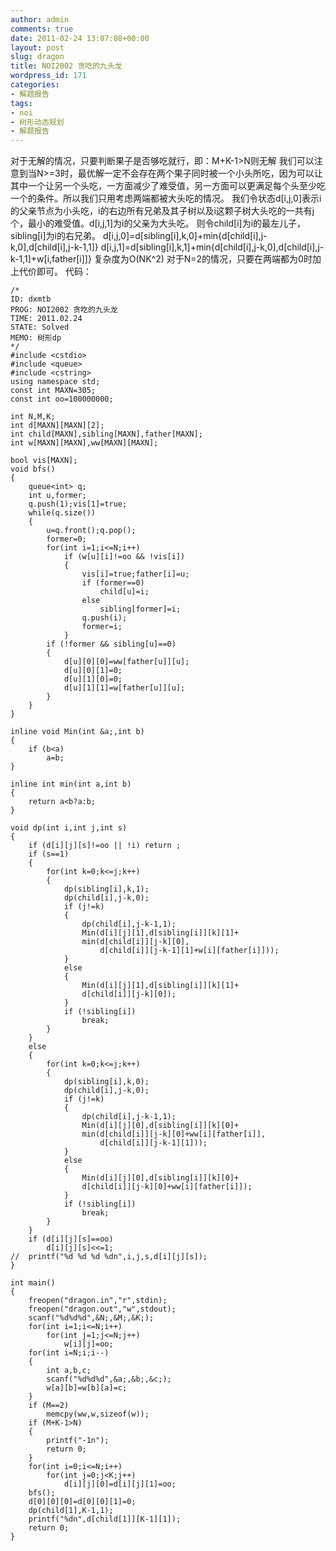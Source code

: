 ```yaml
---
author: admin
comments: true
date: 2011-02-24 13:07:08+00:00
layout: post
slug: dragon
title: NOI2002 贪吃的九头龙
wordpress_id: 171
categories:
- 解题报告
tags:
- noi
- 树形动态规划
- 解题报告
---
```


对于无解的情况，只要判断果子是否够吃就行，即：M+K-1>N则无解
我们可以注意到当N>=3时，最优解一定不会存在两个果子同时被一个小头所吃，因为可以让其中一个让另一个头吃，一方面减少了难受值，另一方面可以更满足每个头至少吃一个的条件。所以我们只用考虑两端都被大头吃的情况。
我们令状态d[i,j,0]表示i的父亲节点为小头吃，i的右边所有兄弟及其子树以及i这颗子树大头吃的一共有j个，最小的难受值。d[i,j,1]为i的父亲为大头吃。
则令child[i]为i的最左儿子，sibling[i]为i的右兄弟。
d[i,j,0]=d[sibling[i],k,0]+min{d[child[i],j-k,0],d[child[i],j-k-1,1]}
d[i,j,1]=d[sibling[i],k,1]+min{d[child[i],j-k,0],d[child[i],j-k-1,1]+w[i,father[i]]}
复杂度为O(NK^2)
对于N=2的情况，只要在两端都为0时加上代价即可。
代码：

    
    
    /*
    ID: dxmtb
    PROG: NOI2002 贪吃的九头龙
    TIME: 2011.02.24
    STATE: Solved
    MEMO: 树形dp
    */
    #include <cstdio>
    #include <queue>
    #include <cstring>
    using namespace std;
    const int MAXN=305;
    const int oo=100000000;
    
    int N,M,K;
    int d[MAXN][MAXN][2];
    int child[MAXN],sibling[MAXN],father[MAXN];
    int w[MAXN][MAXN],ww[MAXN][MAXN];
    
    bool vis[MAXN];
    void bfs()
    {
    	queue<int> q;
    	int u,former;
    	q.push(1);vis[1]=true;
    	while(q.size())
    	{
    		u=q.front();q.pop();
    		former=0;
    		for(int i=1;i<=N;i++)
    			if (w[u][i]!=oo && !vis[i])
    			{
    				vis[i]=true;father[i]=u;
    				if (former==0)
    					child[u]=i;
    				else
    					sibling[former]=i;
    				q.push(i);
    				former=i;
    			}
    		if (!former && sibling[u]==0)
    		{
    			d[u][0][0]=ww[father[u]][u];
    			d[u][0][1]=0;
    			d[u][1][0]=0;
    			d[u][1][1]=w[father[u]][u];
    		}
    	}
    }
    
    inline void Min(int &a;,int b)
    {
    	if (b<a)
    		a=b;
    }
    
    inline int min(int a,int b)
    {
    	return a<b?a:b;
    }
    
    void dp(int i,int j,int s)
    {
    	if (d[i][j][s]!=oo || !i) return ;
    	if (s==1)
    	{
    		for(int k=0;k<=j;k++)
    		{
    			dp(sibling[i],k,1);
    			dp(child[i],j-k,0);
    			if (j!=k) 
    			{
    				dp(child[i],j-k-1,1);
    				Min(d[i][j][1],d[sibling[i]][k][1]+
    				min(d[child[i]][j-k][0],
    				    d[child[i]][j-k-1][1]+w[i][father[i]]));
    			}
    			else
    			{
    				Min(d[i][j][1],d[sibling[i]][k][1]+
    				d[child[i]][j-k][0]);
    			}
    			if (!sibling[i])
    				break;
    		}
    	}
    	else
    	{
    		for(int k=0;k<=j;k++)
    		{
    			dp(sibling[i],k,0);
    			dp(child[i],j-k,0);
    			if (j!=k)
    			{
    				dp(child[i],j-k-1,1);
    				Min(d[i][j][0],d[sibling[i]][k][0]+
    				min(d[child[i]][j-k][0]+ww[i][father[i]],
    				    d[child[i]][j-k-1][1]));
    			}
    			else 
    			{
    				Min(d[i][j][0],d[sibling[i]][k][0]+
    				d[child[i]][j-k][0]+ww[i][father[i]]);
    			}
    			if (!sibling[i])
    				break;
    		}
    	}
    	if (d[i][j][s]==oo)
    		d[i][j][s]<<=1;
    //	printf("%d %d %d %dn",i,j,s,d[i][j][s]);
    }
    
    int main()
    {
    	freopen("dragon.in","r",stdin);
    	freopen("dragon.out","w",stdout);
    	scanf("%d%d%d",&N;,&M;,&K;);
    	for(int i=1;i<=N;i++)
    		for(int j=1;j<=N;j++)
    			w[i][j]=oo;
    	for(int i=N;i;i--)
    	{
    		int a,b,c;	
    		scanf("%d%d%d",&a;,&b;,&c;);
    		w[a][b]=w[b][a]=c;
    	}
    	if (M==2)
    		memcpy(ww,w,sizeof(w));
    	if (M+K-1>N)
    	{
    		printf("-1n");
    		return 0;
    	}
    	for(int i=0;i<=N;i++)
    		for(int j=0;j<K;j++)
    			d[i][j][0]=d[i][j][1]=oo;
    	bfs();
    	d[0][0][0]=d[0][0][1]=0;
    	dp(child[1],K-1,1);
    	printf("%dn",d[child[1]][K-1][1]);
    	return 0;
    }
    
